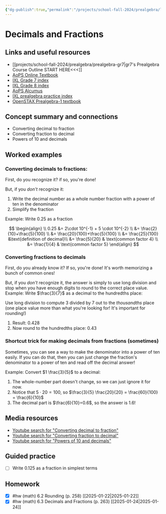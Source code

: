 ```yaml
---
{"dg-publish":true,"permalink":"/projects/school-fall-2024/prealgebra/lessons/6-3-decimals-and-fractions/"}
---
```



#  Decimals and Fractions

## Links and useful resources 

- [[projects/school-fall-2024/prealgebra/prealgebra-gr7\|gr7's Prealgebra Course Outline START HERE<<<]]
- [AoPS Online Textbook](https://artofproblemsolving.com/ebooks/prealgebra-ebook/c0toc)
- [IXL Grade 7 index](https://www.ixl.com/math/grade-7)
- [IXL Grade 8 index](https://www.ixl.com/math/grade-8)
- [AoPS Alcumus](https://artofproblemsolving.com/teacher/students)
- [IXL prealgebra practice index](https://www.ixl.com/math/grade-7)
- [OpenSTAX Prealgebra-1 textbook](https://openstax.org/books/prealgebra-2e/pages/1-introduction)



## Concept summary and connections


- Converting decimal to fraction 
- Converting fraction to decimal 
- Powers of 10 and decimals 

## Worked examples

### Converting decimals to fractions:

First, do you recognize it? if so, you're done!

But, if you *don't* recognize it:
1. Write the decimal number as a whole number fraction with a power of ten in the denominator
2. Simplify the fraction

Example: Write 0.25 as a fraction

$$
\begin{align} \\
0.25 &= 2\cdot 10^{-1} + 5 \cdot 10^{-2} \\
&= \frac{2}{10}+\frac{5}{100} \\
&= \frac{20}{100}+\frac{5}{100} \\
&= \frac{25}{100} &\text{definition of decimal}\\
&= \frac{5}{20} & \text{common factor 4} \\
&= \frac{1}{4} & \text{common factor 5}
\end{align}
$$

### Converting fractions to decimals

First, do you already know it? If so, you're done! It's worth memorizing a bunch of common ones!

But, if you *don't* recognize it, the answer is simply to use long division and stop when you have enough digits to round to the correct place value. 
Example: Write $\frac{3}{7}$ as a decimal to the hundredths place:

Use long division to compute 3 divided by 7 out to the *thousandths* place (one place value more than what you're looking for! It's important for rounding!)
1. Result: $0.428$
2. Now round to the hundredths place: $0.43$

### Shortcut trick for making decimals from fractions (sometimes)

Sometimes, you can see a way to make the denominator into a power of ten easily. If you can do that, then you can just change the fraction's denominator to a power of ten and read off the decimal answer! 

Example: Convert $1 \frac{3}{5}$ to a decimal:
1. The whole-number part doesn't change, so we can just ignore it for now.
2. Notice that $5\cdot 20 = 100$, so $\frac{3}{5} \frac{20}{20} = \frac{60}{100} = \frac{6}{10}$
3. The decimal part is $\frac{6}{10}=0.6$, so the answer is 1.6!

## Media resources

- [Youtube search for "Converting decimal to fraction"](https://www.youtube.com/results?search_query=Converting%20decimal%20to%20fraction)  
- [Youtube search for "Converting fraction to decimal"](https://www.youtube.com/results?search_query=Converting%20fraction%20to%20decimal)  
- [Youtube search for "Powers of 10 and decimals"](https://www.youtube.com/results?search_query=Powers%20of%2010%20and%20decimals)  

## Guided practice


- [ ] Write 0.125 as a fraction in simplest terms  


## Homework


- [x] #hw (math) 6.2 Rounding (p. 258) [[2025-01-22\|2025-01-22]]
- [x] #hw (math) 6.3 Decimals and Fractions (p. 263) [[2025-01-24\|2025-01-24]]